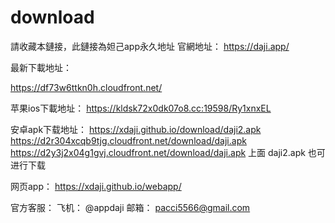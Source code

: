 # download
請收藏本鏈接，此鏈接為妲己app永久地址
官網地址： https://daji.app/

最新下載地址：


https://df73w6ttkn0h.cloudfront.net/


苹果ios下載地址：
https://kldsk72x0dk07o8.cc:19598/Ry1xnxEL

安卓apk下载地址：
https://xdaji.github.io/download/daji2.apk
https://d2r304xcqb9tjg.cloudfront.net/download/daji.apk
https://d2y3j2x04g1gvj.cloudfront.net/download/daji.apk
上面 daji2.apk 也可进行下载  


网页app：
https://xdaji.github.io/webapp/


官方客服：
飞机： @appdaji
邮箱：  pacci5566@gmail.com  

